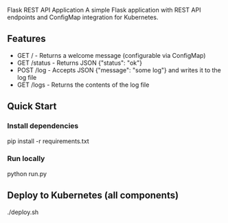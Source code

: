 Flask REST API Application
A simple Flask application with REST API endpoints and ConfigMap integration for Kubernetes.

## Features
- GET / - Returns a welcome message (configurable via ConfigMap)
- GET /status - Returns JSON {"status": "ok"}
- POST /log - Accepts JSON {"message": "some log"} and writes it to the log file
- GET /logs - Returns the contents of the log file

## Quick Start

### Install dependencies
pip install -r requirements.txt

### Run locally
python run.py

## Deploy to Kubernetes (all components)
./deploy.sh

